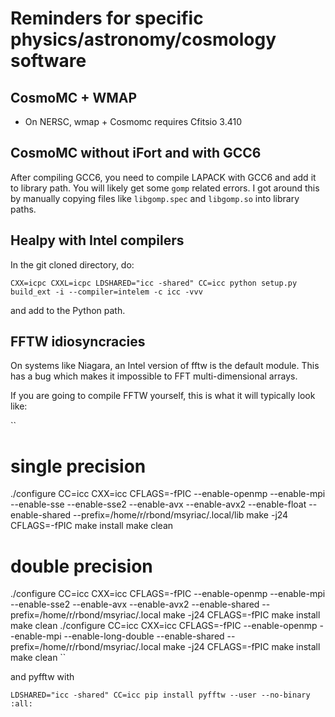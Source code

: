 # Reminders for specific physics/astronomy/cosmology software


## CosmoMC + WMAP

- On NERSC, wmap + Cosmomc requires Cfitsio 3.410

## CosmoMC without iFort and with GCC6

After compiling GCC6, you need to compile LAPACK with GCC6 and add it to library path. You will likely get some `gomp` related errors. I got around this by manually copying files like `libgomp.spec` and `libgomp.so` into library paths.

## Healpy with Intel compilers

In the git cloned directory, do:

``
CXX=icpc CXXL=icpc LDSHARED="icc -shared" CC=icc python setup.py build_ext -i --compiler=intelem -c icc -vvv
``

and add to the Python path.

## FFTW idiosyncracies

On systems like Niagara, an Intel version of fftw is the default module. This has a bug which makes it impossible to FFT multi-dimensional arrays.

If you are going to compile FFTW yourself, this is what it will typically look like:

``
# single precision
./configure CC=icc CXX=icc CFLAGS=-fPIC --enable-openmp --enable-mpi --enable-sse --enable-sse2 --enable-avx --enable-avx2 --enable-float --enable-shared --prefix=/home/r/rbond/msyriac/.local/lib
make -j24 CFLAGS=-fPIC
make install
make clean
# double precision
./configure CC=icc CXX=icc CFLAGS=-fPIC --enable-openmp --enable-mpi --enable-sse2 --enable-avx --enable-avx2 --enable-shared --prefix=/home/r/rbond/msyriac/.local
make -j24 CFLAGS=-fPIC
make install
make clean
./configure CC=icc CXX=icc CFLAGS=-fPIC --enable-openmp --enable-mpi --enable-long-double --enable-shared --prefix=/home/r/rbond/msyriac/.local
make -j24 CFLAGS=-fPIC
make install
make clean
``

and pyfftw with

``
LDSHARED="icc -shared" CC=icc pip install pyfftw --user --no-binary :all:
``